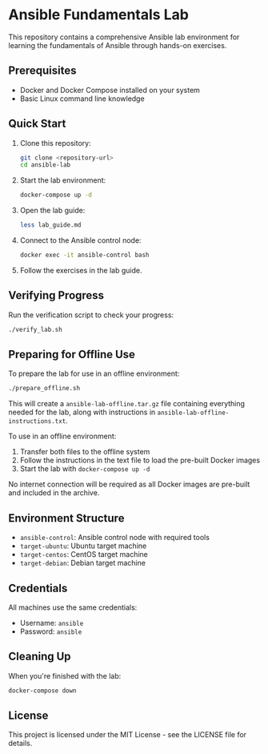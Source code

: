# Ansible Fundamentals Lab

This repository contains a comprehensive Ansible lab environment for learning the fundamentals of Ansible through hands-on exercises.

## Prerequisites

- Docker and Docker Compose installed on your system
- Basic Linux command line knowledge

## Quick Start

1. Clone this repository:
   ```bash
   git clone <repository-url>
   cd ansible-lab
   ```

2. Start the lab environment:
   ```bash
   docker-compose up -d
   ```

3. Open the lab guide:
   ```bash
   less lab_guide.md
   ```

4. Connect to the Ansible control node:
   ```bash
   docker exec -it ansible-control bash
   ```

5. Follow the exercises in the lab guide.

## Verifying Progress

Run the verification script to check your progress:

```bash
./verify_lab.sh
```

## Preparing for Offline Use

To prepare the lab for use in an offline environment:

```bash
./prepare_offline.sh
```

This will create a `ansible-lab-offline.tar.gz` file containing everything needed for the lab, along with instructions in `ansible-lab-offline-instructions.txt`.

To use in an offline environment:
1. Transfer both files to the offline system
2. Follow the instructions in the text file to load the pre-built Docker images
3. Start the lab with `docker-compose up -d`

No internet connection will be required as all Docker images are pre-built and included in the archive.

## Environment Structure

- `ansible-control`: Ansible control node with required tools
- `target-ubuntu`: Ubuntu target machine
- `target-centos`: CentOS target machine
- `target-debian`: Debian target machine

## Credentials

All machines use the same credentials:
- Username: `ansible`
- Password: `ansible`

## Cleaning Up

When you're finished with the lab:

```bash
docker-compose down
```

## License

This project is licensed under the MIT License - see the LICENSE file for details.
